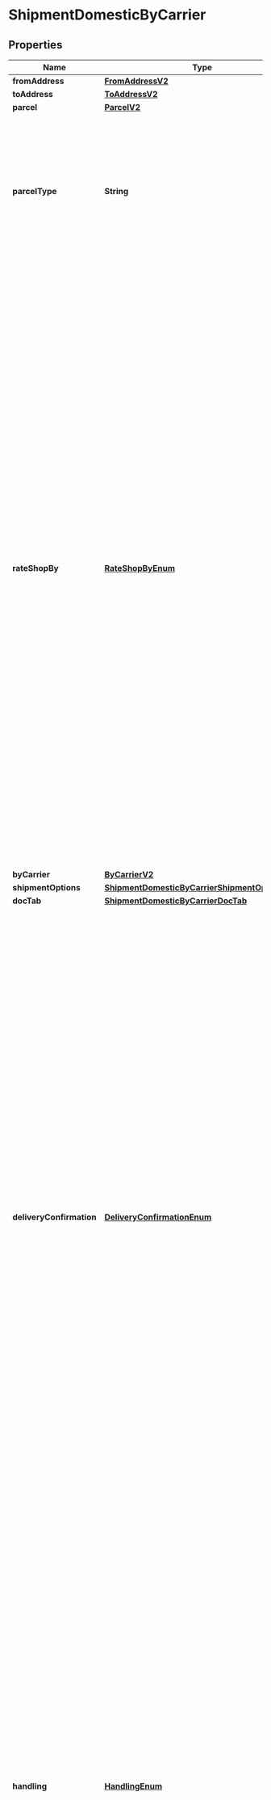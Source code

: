 

# ShipmentDomesticByCarrier


## Properties

| Name | Type | Description | Notes |
|------------ | ------------- | ------------- | -------------|
|**fromAddress** | [**FromAddressV2**](FromAddressV2.md) |  |  |
|**toAddress** | [**ToAddressV2**](ToAddressV2.md) |  |  |
|**parcel** | [**ParcelV2**](ParcelV2.md) |  |  [optional] |
|**parcelType** | **String** | Parcel Type is required for creating a shipment while rating a parcel, which varies as per Carrier selection.&lt;br /&gt; ParcelType can have categories like Package, Envelopes, Paks, Boxes, Tube, etc. &lt;br /&gt; &#x60;Max length &#x3D; 30&#x60;  |  |
|**rateShopBy** | [**RateShopByEnum**](#RateShopByEnum) | RateShop, which is attached to an Enterprise or Location, is done through three approaches: by Carrier, by RateGroup, and by Ruleset. &lt;br /&gt;  Through Carrier, customers can choose the carriers as per requirement, based on which services, parcel types, and special services can be selected, and RateShop is done. &lt;br /&gt; Through RateGroup, customers can select the RateGroup, which has been divided into two categories: Cheapest (w.r.t. price) and Fastest (w.r.t. delivery hours). &lt;br /&gt; Through Ruleset, customers can define the Condition/rule for selecting carriers and their services, so they do not need to worry for Rate Shopping every time they create Shipment. For example, For a particular location, they can set one definite carrier, or apply RateGroup - Cheapest/Fastest. Similarly, for a particular amount like below $1000 Dollars, they can select a definite carrier service, based on RateGroup. |  |
|**byCarrier** | [**ByCarrierV2**](ByCarrierV2.md) |  |  [optional] |
|**shipmentOptions** | [**ShipmentDomesticByCarrierShipmentOptions**](ShipmentDomesticByCarrierShipmentOptions.md) |  |  [optional] |
|**docTab** | [**ShipmentDomesticByCarrierDocTab**](ShipmentDomesticByCarrierDocTab.md) |  |  [optional] |
|**deliveryConfirmation** | [**DeliveryConfirmationEnum**](#DeliveryConfirmationEnum) | Indicates the supporting special service or document as an evidence of shipment delivery.  For the delivery confirmation, user can select any of the following special services, but they may vary as per the carrier selection. &lt;br /&gt;   - Signature Required/ Indirect Signature Required : SIG   - Signed Hard Copy: SIGHC   - Delivery confirmation: DEL_CON   - Proof of age required (18 years) Adult Signature Required: ADULT_SIG   - Proof of age required (19 years): ADULT_SIG_19   - No Signature Required: NO_SIG   - Direct Signature Required: DIRECT_SIG   - Chain of Signature: COS       Carrier specific options:   - UPS supports *SIG and ADULT_SIG*.    - FedEx supports *SIG, ADULT_SIG, NO_SIG, and DIRECT_SIG*.   - Purolator supports *ADULT_SIG, NO_SIG, and COS*.   - GoFor supports *SIG*.   - CPC supports *SIG, SIGHC, DEL_CON, ADULT_SIG, ADULT_SIG_19, and NO_SIG*.      |  [optional] |
|**handling** | [**HandlingEnum**](#HandlingEnum) | Few shipments need a special handling, and the reason can be fragile items or highly secured shipments. There might be other case scenarios. In a simple term, this field defines shipment handling, which provides users a capability to select handling options. &lt;br /&gt; User can select any of the following handling options (special services), but they may vary as per the carrier selection.   - Hold For Pickup: HOLD   - Saturday Delivery: SAT_DELIVERY   - UPS Premium Care: PREM_CARE   - Direct Delivery Only: DIRECT   - Additional Handling: ADD_HDL       Carrier specific options:   - UPS supports all handling options mentioned above.    - FedEx supports *HOLD, SAT_DELIVERY, and ADD_HDL*.   - Purolator supports *HOLD, SAT_DELIVERY, and ADD_HDL*.     |  [optional] |
|**insurance** | [**InsuranceEnum**](#InsuranceEnum) | Indicates the insurance coverage, which is selected by users while create shipment - rate shopping. User can select below-mentioned special service for insurance:    - Declared Value Surcharge: INS      Carrier specific options:   - UPS, FedEx, Purolator, and CPC support special service *INS*.     |  [optional] |
|**references** | [**ReferenceV2**](ReferenceV2.md) |  |  [optional] |
|**metadata** | [**List&lt;ShipmentDomesticByCarrierMetadataInner&gt;**](ShipmentDomesticByCarrierMetadataInner.md) | Additional metadata that needs to be stored for this shipment can be added here.&lt;br /&gt; For now, &#39;Cost Account Name&#39; is supported. |  [optional] |
|**labelSize** | [**LabelSizeEnum**](#LabelSizeEnum) | Defines the label size of the Shipment, that is, the Shipping Label is available in different Doc Size. &lt;br /&gt; &#x60;Max length &#x3D; 10&#x60; |  |
|**labelType** | [**LabelTypeEnum**](#LabelTypeEnum) | Defines the type of the Shipment.  &lt;br /&gt; &#x60;Max length &#x3D; 14&#x60; |  |
|**labelFormat** | [**LabelFormatEnum**](#LabelFormatEnum) | Defines the file/format in which the label is printed.&lt;br /&gt; For ZPL2, DOC_4X6 will be supported, while for PDF, both the sizes are supported. &#x60;Max length &#x3D; 14&#x60; |  |
|**printerAliasName** | **String** | Refers to a printer connected (directly or via network) to a computer. &#x60;Max length &#x3D; 60&#x60; |  [optional] |
|**dateOfShipment** | **LocalDate** | The date when shipment is created/shipped. The format of the Date is YYYY-MM-DD. |  [optional] |
|**deliveryOption** | [**ShipmentDomesticByCarrierDeliveryOption**](ShipmentDomesticByCarrierDeliveryOption.md) |  |  [optional] |



## Enum: RateShopByEnum

| Name | Value |
|---- | -----|
| CARRIER | &quot;carrier&quot; |
| RATE_GROUP | &quot;rateGroup&quot; |
| RULESET | &quot;ruleset&quot; |



## Enum: DeliveryConfirmationEnum

| Name | Value |
|---- | -----|
| SIG | &quot;SIG&quot; |
| SIGHC | &quot;SIGHC&quot; |
| DEL_CON | &quot;DEL_CON&quot; |
| ADULT_SIG | &quot;ADULT_SIG&quot; |
| ADULT_SIG_19 | &quot;ADULT_SIG_19&quot; |
| NO_SIG | &quot;NO_SIG&quot; |
| DIRECT_SIG | &quot;DIRECT_SIG&quot; |
| COS | &quot;COS&quot; |



## Enum: HandlingEnum

| Name | Value |
|---- | -----|
| HOLD | &quot;HOLD&quot; |
| SAT_DELIVERY | &quot;SAT_DELIVERY&quot; |
| PREM_CARE | &quot;PREM_CARE&quot; |
| DIRECT | &quot;DIRECT&quot; |
| ADD_HDL | &quot;ADD_HDL&quot; |



## Enum: InsuranceEnum

| Name | Value |
|---- | -----|
| INS | &quot;INS&quot; |



## Enum: LabelSizeEnum

| Name | Value |
|---- | -----|
| _8_X11 | &quot;DOC_8X11&quot; |
| _4_X8 | &quot;DOC_4X8&quot; |
| _4_X6 | &quot;DOC_4X6&quot; |



## Enum: LabelTypeEnum

| Name | Value |
|---- | -----|
| SHIPPING_LABEL | &quot;SHIPPING_LABEL&quot; |



## Enum: LabelFormatEnum

| Name | Value |
|---- | -----|
| ZPL2 | &quot;ZPL2&quot; |
| PDF | &quot;PDF&quot; |



